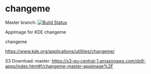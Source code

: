 # changeme
Master branch:
[![Build Status](http://aci.pangea.pub/job/changeme-master-appimage/badge/icon)](http://aci.pangea.pub/job/changeme-master-appimage/)

AppImage for KDE changeme

changeme

https://www.kde.org/applications/utilities/changeme/

S3 Download:
master:
https://s3-eu-central-1.amazonaws.com/ds9-apps/index.html#!/changeme-master-appimage%2F
